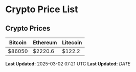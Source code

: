 # Crypto Price List

## Crypto Prices
| Bitcoin | Ethereum | Litecoin |
| ------- | -------- | -------- |
| $86050 | $2220.6 | $122.2 |
**Last Updated:** 2025-03-02 07:21 UTC
**Last Updated:** $DATE$
